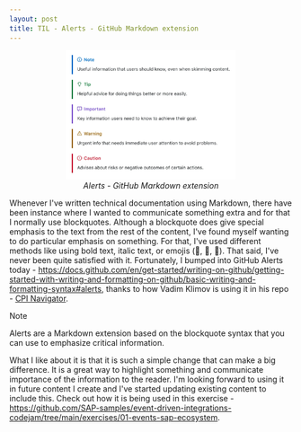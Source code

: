 ```yaml
---
layout: post
title: TIL - Alerts - GitHub Markdown extension
---
```


<p align = "center">
  <img alt="Alerts - GitHub Markdown extension" src="../images/github-markdown-alerts.png" width="60%"/><br/>
  <i>Alerts - GitHub Markdown extension</i>
</p>

Whenever I've written technical documentation using Markdown, there have been instance where I wanted to communicate something extra and for that I normally use blockquotes. Although a blockquote does give special emphasis to the text from the rest of the content, I've found myself wanting to do particular emphasis on something. For that, I've used different methods like using bold text, italic text, or emojis (📝, 🧭, 🚨). That said, I've never been quite satisfied with it. Fortunately, I bumped into GitHub Alerts today - https://docs.github.com/en/get-started/writing-on-github/getting-started-with-writing-and-formatting-on-github/basic-writing-and-formatting-syntax#alerts, thanks to how Vadim Klimov is using it in his repo - [CPI Navigator](https://github.com/vadimklimov/cpi-navigator).

> [!NOTE]
> Alerts are a Markdown extension based on the blockquote syntax that you can use to emphasize critical information.

What I like about it is that it is such a simple change that can make a big difference. It is a great way to highlight something and communicate importance of the information to the reader. I'm looking forward to using it in future content I create and I've started updating existing content to include this. Check out how it is being used in this exercise - https://github.com/SAP-samples/event-driven-integrations-codejam/tree/main/exercises/01-events-sap-ecosystem.